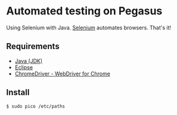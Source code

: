 # Automated testing on Pegasus

Using Selenium with Java.
[Selenium](https://docs.seleniumhq.org) automates browsers. That's it!



## Requirements

  * [Java (JDK)](https://www.oracle.com/technetwork/java/javase/downloads/jdk8-downloads-2133151.html?ssSourceSiteId=otnpt)
  * [Eclipse](https://www.eclipse.org/downloads/)
  * [ChromeDriver - WebDriver for Chrome](https://sites.google.com/a/chromium.org/chromedriver/downloads)

## Install

```
$ sudo pico /etc/paths
```

